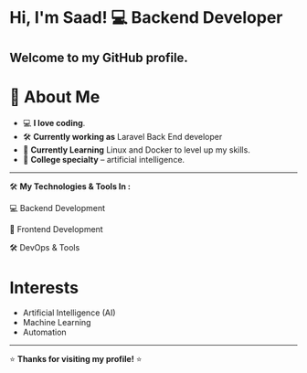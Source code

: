 # Hi, I'm Saad! 💻 **Backend Developer**
Welcome to my GitHub profile.
---
# 🎨 **About Me**
- 💻 **I love coding**.
- 🛠️ **Currently working as** Laravel Back End developer
- 🐧 **Currently Learning** Linux and Docker to level up my skills.
- 🤖 **College specialty** – artificial intelligence.
---
🛠️ **My Technologies & Tools In :**

💻 Backend Development

🎨 Frontend Development

🛠️ DevOps & Tools

# Interests
- Artificial Intelligence (AI)
- Machine Learning
- Automation
---

⭐ **Thanks for visiting my profile!** ⭐
